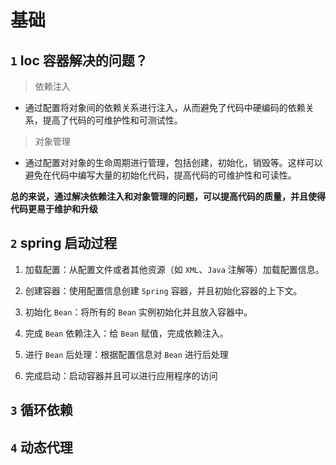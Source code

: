 # 基础

## `1` Ioc 容器解决的问题？

> 依赖注入

- 通过配置将对象间的依赖关系进行注入，从而避免了代码中硬编码的依赖关系，提高了代码的可维护性和可测试性。

> 对象管理

- 通过配置对对象的生命周期进行管理，包括创建，初始化，销毁等。这样可以避免在代码中编写大量的初始化代码，提高代码的可维护性和可读性。

**总的来说，通过解决依赖注入和对象管理的问题，可以提高代码的质量，并且使得代码更易于维护和升级**

## `2` spring 启动过程

1. 加载配置：从配置文件或者其他资源（如 `XML`、`Java` 注解等）加载配置信息。

2. 创建容器：使用配置信息创建 `Spring` 容器，并且初始化容器的上下文。

3. 初始化 `Bean`：将所有的 `Bean` 实例初始化并且放入容器中。

4. 完成 `Bean` 依赖注入：给 `Bean` 赋值，完成依赖注入。

5. 进行 `Bean` 后处理：根据配置信息对 `Bean` 进行后处理

6. 完成启动：启动容器并且可以进行应用程序的访问

## `3` 循环依赖

## `4` 动态代理
